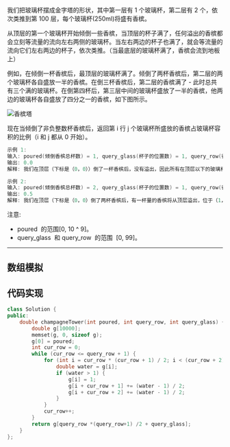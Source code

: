 我们把玻璃杯摆成金字塔的形状，其中第一层有 1 个玻璃杯，第二层有 2 个，依次类推到第 100 层，每个玻璃杯(250ml)将盛有香槟。

从顶层的第一个玻璃杯开始倾倒一些香槟，当顶层的杯子满了，任何溢出的香槟都会立刻等流量的流向左右两侧的玻璃杯。当左右两边的杯子也满了，就会等流量的流向它们左右两边的杯子，依次类推。（当最底层的玻璃杯满了，香槟会流到地板上）

例如，在倾倒一杯香槟后，最顶层的玻璃杯满了。倾倒了两杯香槟后，第二层的两个玻璃杯各自盛放一半的香槟。在倒三杯香槟后，第二层的香槟满了 - 此时总共有三个满的玻璃杯。在倒第四杯后，第三层中间的玻璃杯盛放了一半的香槟，他两边的玻璃杯各自盛放了四分之一的香槟，如下图所示。

![香槟塔](https://muyids.oss-cn-beijing.aliyuncs.com/tower.png)

现在当倾倒了非负整数杯香槟后，返回第 i 行 j 个玻璃杯所盛放的香槟占玻璃杯容积的比例（i 和 j 都从 0 开始）。

```cpp
示例 1:
输入: poured(倾倒香槟总杯数) = 1, query_glass(杯子的位置数) = 1, query_row(行数) = 1
输出: 0.0
解释: 我们在顶层（下标是（0，0））倒了一杯香槟后，没有溢出，因此所有在顶层以下的玻璃杯都是空的。

示例 2:
输入: poured(倾倒香槟总杯数) = 2, query_glass(杯子的位置数) = 1, query_row(行数) = 1
输出: 0.5
解释: 我们在顶层（下标是（0，0）倒了两杯香槟后，有一杯量的香槟将从顶层溢出，位于（1，0）的玻璃杯和（1，1）的玻璃杯平分了这一杯香槟，所以每个玻璃杯有一半的香槟。
```

注意:

- poured  的范围[0, 10 ^ 9]。
- query_glass  和 query_row  的范围  [0, 99]。

---

## 数组模拟

## 代码实现

```cpp
class Solution {
public:
    double champagneTower(int poured, int query_row, int query_glass) {
        double g[10000];
        memset(g, 0, sizeof g);
        g[0] = poured;
        int cur_row = 0;
        while (cur_row <= query_row + 1) {
            for (int i = cur_row * (cur_row + 1) / 2; i < (cur_row + 2) * (cur_row + 1) / 2; i++) {
                double water = g[i];
                if (water > 1) {
                    g[i] = 1;
                    g[i + cur_row + 1] += (water - 1) / 2;
                    g[i + cur_row + 2] += (water - 1) / 2;
                }
            }
            cur_row++;
        }
        return g[query_row *(query_row+1) /2 + query_glass];
    }
};
```
